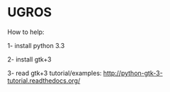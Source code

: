 UGROS
=====
How to help:

1- install python 3.3

2- install gtk+3

3- read gtk+3 tutorial/examples: http://python-gtk-3-tutorial.readthedocs.org/


